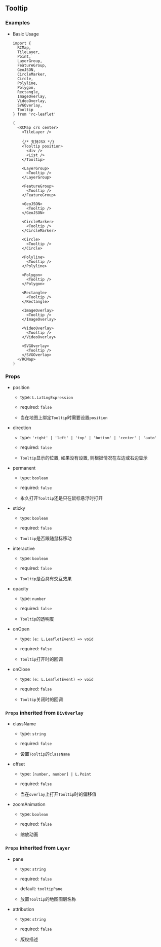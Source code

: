 ## Tooltip

### Examples

- Basic Usage

  ```tsx
  import {
    RCMap,
    TileLayer,
    Point,
    LayerGroup,
    FeatureGroup,
    GeoJSON,
    CircleMarker,
    Circle,
    Polyline,
    Polygon,
    Rectangle,
    ImageOverlay,
    VideoOverlay,
    SVGOverlay,
    Tooltip
  } from 'rc-leaflet'

  (
    <RCMap crs center>
      <TileLayer />

      {/* 支持JSX */}
      <Tooltip position>
        <div />
        <List />
      </Tooltip>

      <LayerGroup>
        <Tooltip />
      </LayerGroup>

      <FeatureGroup>
        <Tooltip />
      </FeatureGroup>

      <GeoJSON>
        <Tooltip />
      </GeoJSON>

      <CircleMarker>
        <Tooltip />
      </CircleMarker>

      <Circle>
        <Tooltip />
      </Circle>

      <Polyline>
        <Tooltip />
      </Polyline>

      <Polygon>
        <Tooltip />
      </Polygon>

      <Rectangle>
        <Tooltip />
      </Rectangle>

      <ImageOverlay>
        <Tooltip />
      </ImageOverlay>

      <VideoOverlay>
        <Tooltip />
      </VideoOverlay>

      <SVGOverlay>
        <Tooltip />
      </SVGOverlay>
    </RCMap>
  )
  ```

### Props

- position

  - type: `L.LatLngExpression`

  - required: `false`

  - 当在地图上绑定`Tooltip`时需要设置`position`

- direction

  - type: `'right' | 'left' | 'top' | 'bottom' | 'center' | 'auto'`

  - required: `false`

  - `Tooltip`显示的位置, 如果没有设置, 则根据情况在左边或右边显示

- permanent

  - type: `boolean`

  - required: `false`

  - 永久打开`Tooltip`还是只在鼠标悬浮时打开

- sticky

  - type: `boolean`

  - required: `false`

  - `Tooltip`是否跟随鼠标移动

- interactive

  - type: `boolean`

  - required: `false`

  - `Tooltip`是否具有交互效果

- opacity

  - type: `number`

  - required: `false`

  - `Tooltip`的透明度

- onOpen

  - type: `(e: L.LeafletEvent) => void`

  - required: `false`

  - `Tooltip`打开时的回调

- onClose

  - type: `(e: L.LeafletEvent) => void`

  - required: `false`

  - `Tooltip`关闭时的回调

### `Props` inherited from `DivOverlay`

- className

  - type: `string`

  - required: `false`

  - 设置`Tooltip`的`className`

- offset

  - type: `[number, number] | L.Point`

  - required: `false`

  - 当在`overlay`上打开`Tooltip`时的偏移值

- zoomAnimation

  - type: `boolean`

  - required: `false`

  - 缩放动画

### `Props` inherited from `Layer`

- pane

  - type: `string`

  - required: `false`

  - default: `tooltipPane`

  - 放置`Tooltip`的地图图层名称

- attribution

  - type: `string`

  - required: `false`

  - 版权描述
